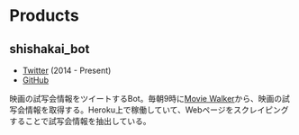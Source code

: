 # Products

## shishakai_bot

* [Twitter](https://twitter.com/shishakai_bot) (2014 - Present)
* [GitHub](https://github.com/speg03/shishakai_bot)

映画の試写会情報をツイートするBot。毎朝9時に[Movie Walker](https://movie.walkerplus.com/shisyakai/)から、映画の試写会情報を取得する。Heroku上で稼働していて、Webページをスクレイピングすることで試写会情報を抽出している。
